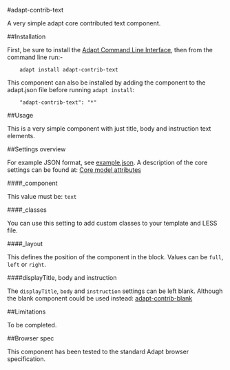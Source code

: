 #adapt-contrib-text

A very simple adapt core contributed text component.


##Installation

First, be sure to install the [Adapt Command Line Interface](https://github.com/adaptlearning/adapt-cli), then from the command line run:-

        adapt install adapt-contrib-text

This component can also be installed by adding the component to the adapt.json file before running `adapt install`:

        "adapt-contrib-text": "*"

##Usage

This is a very simple component with just title, body and instruction text elements.

##Settings overview

For example JSON format, see [example.json](example.json). A description of the core settings can be found at: [Core model attributes](https://github.com/adaptlearning/adapt_framework/wiki/Core-model-attributes)

####_component

This value must be: `text`

####_classes

You can use this setting to add custom classes to your template and LESS file.

####_layout

This defines the position of the component in the block. Values can be `full`, `left` or `right`. 

####displayTitle, body and instruction

The `displayTitle`, `body` and `instruction` settings can be left blank. Although the blank component could be used instead: [adapt-contrib-blank](https://github.com/adaptlearning/adapt-contrib-blank)

##Limitations

To be completed.

##Browser spec

This component has been tested to the standard Adapt browser specification.